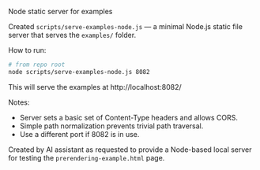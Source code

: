 Node static server for examples

Created `scripts/serve-examples-node.js` — a minimal Node.js static file server that serves the `examples/` folder.

How to run:

```bash
# from repo root
node scripts/serve-examples-node.js 8082
```

This will serve the examples at http://localhost:8082/

Notes:

- Server sets a basic set of Content-Type headers and allows CORS.
- Simple path normalization prevents trivial path traversal.
- Use a different port if 8082 is in use.

Created by AI assistant as requested to provide a Node-based local server for testing the `prerendering-example.html` page.
